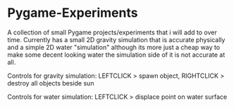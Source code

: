 # Pygame-Experiments
A collection of small Pygame projects/experiments that i will add to over time. Currently has a small 2D gravity simulation that is accurate physically and a simple 2D water "simulation" although its more just a cheap way to make some decent looking water the simulation side of it is not accurate at all.

Controls for gravity simulation: LEFTCLICK > spawn object, RIGHTCLICK > destroy all objects beside sun

Controls for water simulation: LEFTCLICK > displace point on water surface
